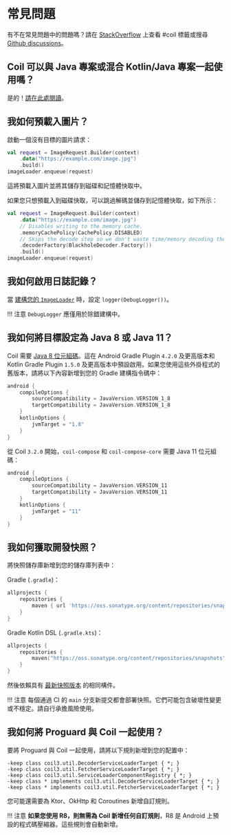 # 常見問題

有不在常見問題中的問題嗎？請在 [StackOverflow](https://stackoverflow.com/questions/tagged/coil) 上查看 #coil 標籤或搜尋 [Github discussions](https://github.com/coil-kt/coil/discussions)。

## Coil 可以與 Java 專案或混合 Kotlin/Java 專案一起使用嗎？

是的！[請在此處閱讀](java_compatibility.md)。

## 我如何預載入圖片？

啟動一個沒有目標的圖片請求：

```kotlin
val request = ImageRequest.Builder(context)
    .data("https://example.com/image.jpg")
    .build()
imageLoader.enqueue(request)
```

這將預載入圖片並將其儲存到磁碟和記憶體快取中。

如果您只想預載入到磁碟快取，可以跳過解碼並儲存到記憶體快取，如下所示：

```kotlin
val request = ImageRequest.Builder(context)
    .data("https://example.com/image.jpg")
    // Disables writing to the memory cache.
    .memoryCachePolicy(CachePolicy.DISABLED)
    // Skips the decode step so we don't waste time/memory decoding the image into memory.
    .decoderFactory(BlackholeDecoder.Factory())
    .build()
imageLoader.enqueue(request)
```

## 我如何啟用日誌記錄？

當 [建構您的 `ImageLoader`](getting_started.md#configuring-the-singleton-imageloader) 時，設定 `logger(DebugLogger())`。

!!! 注意
    `DebugLogger` 應僅用於除錯建構中。

## 我如何將目標設定為 Java 8 或 Java 11？

Coil 需要 [Java 8 位元組碼](https://developer.android.com/studio/write/java8-support)。這在 Android Gradle Plugin `4.2.0` 及更高版本和 Kotlin Gradle Plugin `1.5.0` 及更高版本中預設啟用。如果您使用這些外掛程式的舊版本，請將以下內容新增到您的 Gradle 建構指令碼中：

```kotlin
android {
    compileOptions {
        sourceCompatibility = JavaVersion.VERSION_1_8
        targetCompatibility = JavaVersion.VERSION_1_8
    }
    kotlinOptions {
        jvmTarget = "1.8"
    }
}
```

從 Coil `3.2.0` 開始，`coil-compose` 和 `coil-compose-core` 需要 Java 11 位元組碼：

```kotlin
android {
    compileOptions {
        sourceCompatibility = JavaVersion.VERSION_11
        targetCompatibility = JavaVersion.VERSION_11
    }
    kotlinOptions {
        jvmTarget = "11"
    }
}
```

## 我如何獲取開發快照？

將快照儲存庫新增到您的儲存庫列表中：

Gradle (`.gradle`)：

```groovy
allprojects {
    repositories {
        maven { url 'https://oss.sonatype.org/content/repositories/snapshots' }
    }
}
```

Gradle Kotlin DSL (`.gradle.kts`)：

```kotlin
allprojects {
    repositories {
        maven("https://oss.sonatype.org/content/repositories/snapshots")
    }
}
```

然後依賴具有 [最新快照版本](https://github.com/coil-kt/coil/blob/main/gradle.properties#L34) 的相同構件。

!!! 注意
    每個通過 CI 的 `main` 分支新提交都會部署快照。它們可能包含破壞性變更或不穩定。請自行承擔風險使用。

## 我如何將 Proguard 與 Coil 一起使用？

要將 Proguard 與 Coil 一起使用，請將以下規則新增到您的配置中：

```
-keep class coil3.util.DecoderServiceLoaderTarget { *; }
-keep class coil3.util.FetcherServiceLoaderTarget { *; }
-keep class coil3.util.ServiceLoaderComponentRegistry { *; }
-keep class * implements coil3.util.DecoderServiceLoaderTarget { *; }
-keep class * implements coil3.util.FetcherServiceLoaderTarget { *; }
```

您可能還需要為 Ktor、OkHttp 和 Coroutines 新增自訂規則。

!!! 注意
    **如果您使用 R8，則無需為 Coil 新增任何自訂規則**，R8 是 Android 上預設的程式碼壓縮器。這些規則會自動新增。